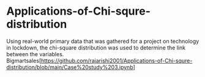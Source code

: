 # Applications-of-Chi-squre-distribution
Using real-world primary data that was gathered for a project on technology in lockdown, the chi-square distribution was used to determine the link between the variables.
Bigmartsales[https://github.com/rajarishi2001/Applications-of-Chi-squre-distribution/blob/main/Case%20study%203.ipynb]
